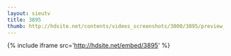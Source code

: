 ```yaml
---
layout: sieutv
title: 3895
thumb: http://hdsite.net/contents/videos_screenshots/3000/3895/preview_360p.mp4.jpg
---
```

{% include iframe src='http://hdsite.net/embed/3895' %}
 
